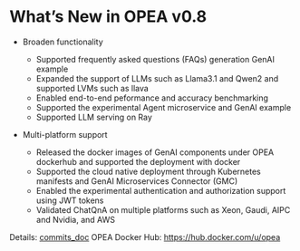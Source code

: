 # What’s New in OPEA v0.8

- Broaden functionality
    - Supported frequently asked questions (FAQs) generation GenAI example
    - Expanded the support of LLMs such as Llama3.1 and Qwen2 and supported LVMs such as llava
    - Enabled end-to-end peformance and accuracy benchmarking
    - Supported the experimental Agent microservice and GenAI example
    - Supported LLM serving on Ray

- Multi-platform support
    - Released the docker images of GenAI components under OPEA dockerhub and supported the deployment with docker
    - Supported the cloud native deployment through Kubernetes manifests and GenAI Microservices Connector (GMC)
    - Enabled the experimental authentication and authorization support using JWT tokens
    - Validated ChatQnA on multiple platforms such as Xeon, Gaudi, AIPC and Nvidia, and AWS

Details: [commits_doc](v0.8_details.md)
OPEA Docker Hub: https://hub.docker.com/u/opea
